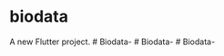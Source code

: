 # biodata

A new Flutter project.
#   B i o d a t a -  
 #   B i o d a t a -  
 #   B i o d a t a -  
 